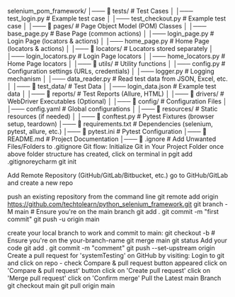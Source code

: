 selenium_pom_framework/
│─── 📂 tests/                  # Test Cases
│    │─── test_login.py         # Example test case
│    │─── test_checkout.py      # Example test case
│
│─── 📂 pages/                  # Page Object Model (POM) Classes
│    │─── base_page.py          # Base Page (common actions)
│    │─── login_page.py         # Login Page (locators & actions)
│    │─── home_page.py          # Home Page (locators & actions)
│
│─── 📂 locators/               # Locators stored separately
│    │─── login_locators.py     # Login Page locators
│    │─── home_locators.py      # Home Page locators
│
│─── 📂 utils/                  # Utility functions
│    │─── config.py             # Configuration settings (URLs, credentials)
│    │─── logger.py             # Logging mechanism
│    │─── data_reader.py        # Read test data from JSON, Excel, etc.
│
│─── 📂 test_data/              # Test Data
│    │─── login_data.json       # Example test data
│
│─── 📂 reports/                # Test Reports (Allure, HTML)
│
│─── 📂 drivers/                # WebDriver Executables (Optional)
│
│─── 📂 config/                 # Configuration Files
│    │─── config.yaml           # Global configurations
│
│─── 📂 resources/              # Static resources (if needed)
│
│─── 📜 conftest.py             # Pytest Fixtures (browser setup, teardown)
│─── 📜 requirements.txt        # Dependencies (selenium, pytest, allure, etc.)
│─── 📜 pytest.ini              # Pytest Configuration
│─── 📜 README.md               # Project Documentation
│─── 📜 .ignore                 # Add Unwanted Files/Folders to .gitignore
Git flow: 
Initialize Git in Your Project Folder
    once above folder structure has created, click on terminal in pgit add .gitignoreycharm
    git init

Add Remote Repository (GitHub/GitLab/Bitbucket, etc.)
    go to GitHub/GitLab and create a new repo

push an existing repository from the command line
    git remote add origin https://github.com/techtolearn/python_selenium_framework.git
    git branch -M main  # Ensure you're on the main branch
    git add .
    git commit -m "first commit"
    git push -u origin main
    
create your local branch to work and commit to main:
    git checkout -b <your-branch-name>   # Ensure you're on the your-branch-name
    git merge main
    git status
    Add your code
    git add .
    git commit -m "comment"
    git push --set-upstream origin <your-branch-name>
Create a pull request for 'systemTesting' on GitHub by visiting:
Login to git and click on repo - check Compare & pull request button appeared
     click on 'Compare & pull request' button
     click on 'Create pull request'
     click on 'Merge pull request'
     click on 'Confirm merge'
 Pull the Latest main Branch    
    git checkout main
    git pull origin main
